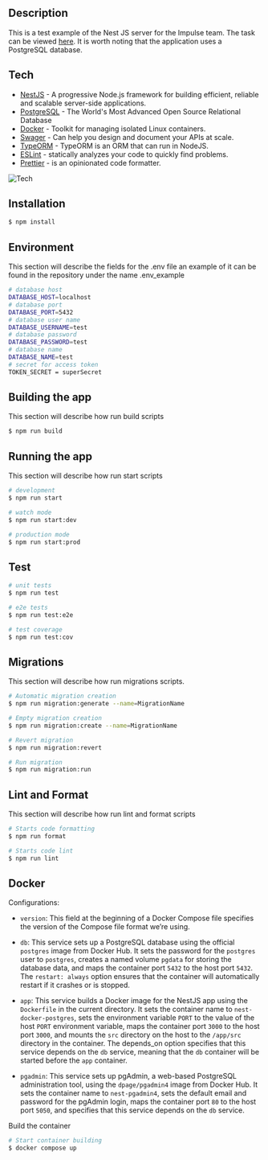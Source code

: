 ## Description

This is a test example of the Nest JS server for the Impulse team.
The task can be viewed [here](https://impulseteam.notion.site/Node-js-Engineer-cfb8332b00ee499b889b1aec7d5c6bc7).
It is worth noting that the application uses a PostgreSQL database.

## Tech
 - [NestJS] - A progressive Node.js framework for building efficient, reliable and scalable server-side applications.
 - [PostgreSQL] - The World's Most Advanced Open Source Relational Database
 - [Docker] - Toolkit for managing isolated Linux containers.
 - [Swager] - Can help you design and document your APIs at scale.
 - [TypeORM] - TypeORM is an ORM that can run in NodeJS.
 - [ESLint] - statically analyzes your code to quickly find problems.
 - [Prettier] - is an opinionated code formatter.

![Tech](https://skillicons.dev/icons?i=nestjs,postgres,docker,js,ts,git)

## Installation

```bash
$ npm install
```

## Environment

This section will describe the fields for the .env file an example of it can be found in the repository under the name .env_example

```bash
# database host
DATABASE_HOST=localhost
# database port
DATABASE_PORT=5432
# database user name
DATABASE_USERNAME=test
# database password
DATABASE_PASSWORD=test
# database name
DATABASE_NAME=test
# secret for access token
TOKEN_SECRET = superSecret
```

## Building the app

This section will describe how run build scripts

```bash
$ npm run build
```

## Running the app

This section will describe how run start scripts

```bash
# development
$ npm run start

# watch mode
$ npm run start:dev

# production mode
$ npm run start:prod
```

## Test

```bash
# unit tests
$ npm run test

# e2e tests
$ npm run test:e2e

# test coverage
$ npm run test:cov
```

## Migrations

This section will describe how run migrations scripts.

```bash
# Automatic migration creation
$ npm run migration:generate --name=MigrationName

# Empty migration creation
$ npm run migration:create --name=MigrationName

# Revert migration
$ npm run migration:revert

# Run migration
$ npm run migration:run
```

## Lint and Format

This section will describe how run lint and format scripts

```bash
# Starts code formatting
$ npm run format

# Starts code lint
$ npm run lint

```

## Docker

Configurations:

- ```version```: This field at the beginning of a Docker Compose file specifies the version of the Compose file format we’re using.

- ```db```: This service sets up a PostgreSQL database using the official ```postgres``` image from Docker Hub. It sets the password for the ```postgres``` user to ```postgres```, creates a named volume ```pgdata``` for storing the database data, and maps the container port ```5432``` to the host port ```5432```. The ```restart: always``` option ensures that the container will automatically restart if it crashes or is stopped.

- ```app```: This service builds a Docker image for the NestJS app using the ```Dockerfile``` in the current directory. It sets the container name to ```nest-docker-postgres```, sets the environment variable ```PORT``` to the value of the host ```PORT``` environment variable, maps the container port ```3000``` to the host port ```3000```, and mounts the ```src``` directory on the host to the ```/app/src``` directory in the container. The depends_on option specifies that this service depends on the ```db``` service, meaning that the ```db``` container will be started before the ```app``` container.

- ```pgadmin```: This service sets up pgAdmin, a web-based PostgreSQL administration tool, using the ```dpage/pgadmin4``` image from Docker Hub. It sets the container name to ```nest-pgadmin4```, sets the default email and password for the pgAdmin login, maps the container port ```80``` to the host port ```5050```, and specifies that this service depends on the ```db``` service.

Build the container

```bash
# Start container building
$ docker compose up
```

[NestJS]: <https://nestjs.com/>
[PostgreSQL]: <https://www.postgresql.org/>
[Swager]: <https://swagger.io/>
[Docker]: <https://www.docker.com/>
[TypeORM]: <https://typeorm.io/>
[ESLint]: <https://eslint.org/>
[Prettier]: <https://prettier.io/>